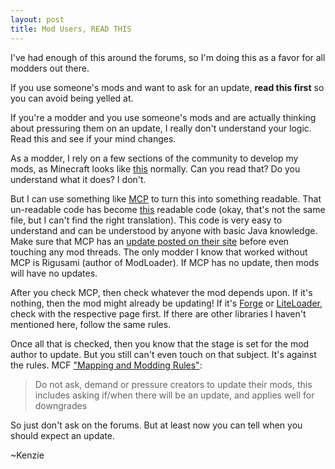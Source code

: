 ```yaml
---
layout: post
title: Mod Users, READ THIS
---
```

I've had enough of this around the forums, so I'm doing this as a favor for all modders out there.

If you use someone's mods and want to ask for an update, **read this first** so you can avoid being yelled at.

If you're a modder and you use someone's mods and are actually thinking about pressuring them on an update, I really don't understand your logic. Read this and see if your mind changes.



As a modder, I rely on a few sections of the community to develop my mods, as Minecraft looks like [this](https://gist.github.com/kenzierocks/0e95df56e3a5ccb2c124) normally. Can you read that? Do you understand what it does? I don't.

But I can use something like [MCP](http://mcp.ocean-labs.de/page.php?4) to turn this into something readable. That un-readable code has become [this](https://gist.github.com/kenzierocks/05a8c19f1df67e355087) readable code (okay, that's not the same file, but I can't find the right translation). This code is very easy to understand and can be understood by anyone with basic Java knowledge. Make sure that MCP has an [update posted on their site](http://mcp.ocean-labs.de/download.php?list.2) before even touching any mod threads. The only modder I know that worked without MCP is Rigusami (author of ModLoader). If MCP has no update, then mods will have no updates.

After you check MCP, then check whatever the mod depends upon. If it's nothing, then the mod might already be updating! If it's [Forge](http://www.minecraftforge.net/forum/index.php?board=3.0) or [LiteLoader](http://www.minecraftforum.net/forums/mapping-and-modding/minecraft-mods/1290155-liteloader-for-minecraft-1-7-10), check with the respective page first. If there are other libraries I haven't mentioned here, follow the same rules.

Once all that is checked, then you know that the stage is set for the mod author to update. But you still can't even touch on that subject. It's against the rules.
MCF ["Mapping and Modding Rules"](http://www.minecraftforum.net/forums/forums/forum-discussion-info/2128381-mapping-and-modding-rules):
> Do not ask, demand or pressure creators to update their mods, this includes asking if/when there will be an update, and applies well for downgrades

So just don't ask on the forums. But at least now you can tell when you should expect an update.

~Kenzie
